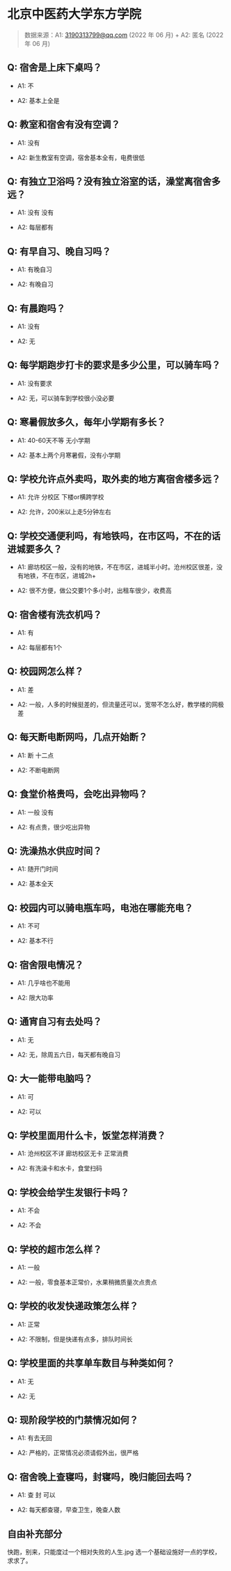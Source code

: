 # 北京中医药大学东方学院

> 数据来源：A1: 3190313799@qq.com (2022 年 06 月) + A2: 匿名 (2022 年 06 月)

## Q: 宿舍是上床下桌吗？

- A1: 不

- A2: 基本上全是

## Q: 教室和宿舍有没有空调？

- A1: 没有

- A2: 新生教室有空调，宿舍基本全有，电费很低

## Q: 有独立卫浴吗？没有独立浴室的话，澡堂离宿舍多远？

- A1: 没有  没有

- A2: 每层都有

## Q: 有早自习、晚自习吗？

- A1: 有晚自习

- A2: 有晚自习

## Q: 有晨跑吗？

- A1: 没有

- A2: 无

## Q: 每学期跑步打卡的要求是多少公里，可以骑车吗？

- A1: 没有要求

- A2: 无，可以骑车到学校很小没必要

## Q: 寒暑假放多久，每年小学期有多长？

- A1: 40-60天不等 无小学期

- A2: 基本上两个月寒暑假，没有小学期

## Q: 学校允许点外卖吗，取外卖的地方离宿舍楼多远？

- A1: 允许  分校区 下楼or横跨学校

- A2: 允许，200米以上走5分钟左右

## Q: 学校交通便利吗，有地铁吗，在市区吗，不在的话进城要多久？

- A1: 廊坊校区一般，没有的地铁，不在市区，进城半小时。沧州校区很差，没有地铁，不在市区，进城2h+

- A2: 很不方便，做公交要1个多小时，出租车很少，收费高

## Q: 宿舍楼有洗衣机吗？

- A1: 有

- A2: 每层都有1个

## Q: 校园网怎么样？

- A1: 差

- A2: 一般，人多的时候挺差的，但流量还可以，宽带不怎么好，教学楼的网极差

## Q: 每天断电断网吗，几点开始断？

- A1: 断 十二点

- A2: 不断电断网

## Q: 食堂价格贵吗，会吃出异物吗？

- A1: 一般 没有

- A2: 有点贵，很少吃出异物

## Q: 洗澡热水供应时间？

- A1: 随开门时间

- A2: 基本全天

## Q: 校园内可以骑电瓶车吗，电池在哪能充电？

- A1: 不可

- A2: 基本不行

## Q: 宿舍限电情况？

- A1: 几乎啥也不能用

- A2: 限大功率

## Q: 通宵自习有去处吗？

- A1: 无

- A2: 无，除周五六日，每天都有晚自习

## Q: 大一能带电脑吗？

- A1: 可

- A2: 可以

## Q: 学校里面用什么卡，饭堂怎样消费？

- A1: 沧州校区不详 廊坊校区无卡 正常消费

- A2: 有洗澡卡和水卡，食堂扫码

## Q: 学校会给学生发银行卡吗？

- A1: 不会

- A2: 不会

## Q: 学校的超市怎么样？

- A1: 一般

- A2: 一般，零食基本正常价，水果稍微质量次点贵点

## Q: 学校的收发快递政策怎么样？

- A1: 正常

- A2: 不限制，但是快递有点多，排队时间长

## Q: 学校里面的共享单车数目与种类如何？

- A1: 无

- A2: 无

## Q: 现阶段学校的门禁情况如何？

- A1: 有去无回

- A2: 严格的，正常情况必须请假外出，很严格

## Q: 宿舍晚上查寝吗，封寝吗，晚归能回去吗？

- A1: 查 封 可以

- A2: 每天都查寝，早查卫生，晚查人数

## 自由补充部分

快跑，别来，只能度过一个相对失败的人生.jpg 选一个基础设施好一点的学校，求求了。